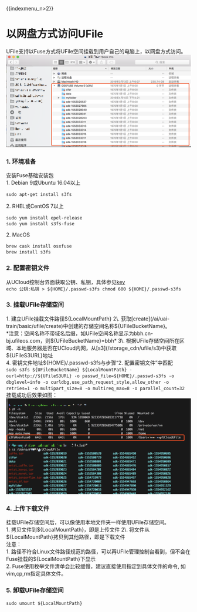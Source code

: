 {{indexmenu_n>2}}

# 以网盘方式访问UFile

UFile支持以Fuse方式将UFile空间挂载到用户自己的电脑上，以网盘方式访问。  
![](/images/basic/ufile/fuse_macos.png)

### 1\. 环境准备

安装Fuse基础安装包  
1\. Debian 9或Ubuntu 16.04以上

```
sudo apt-get install s3fs
```

2\. RHEL或CentOS 7以上

```
sudo yum install epel-release
sudo yum install s3fs-fuse
```

2\. MacOS

```
brew cask install osxfuse
brew install s3fs
```

### 2\. 配置密钥文件

从UCloud控制台界面获取公钥、私钥，具体参见[key](/ai/uai-train/basic/key)  
`echo 公钥:私钥 > ${HOME}/.passwd-s3fs
chmod 600 ${HOME}/.passwd-s3fs
`

### 3\. 挂载UFile存储空间

1\. 建立UFile挂载文件路径${LocalMountPath}  
2\.
获取[create](/ai/uai-train/basic/ufile/create)中创建的存储空间名称${UFileBucketName}。  
*注意：空间名称不带域名后缀，如UFile空间名称显示为bbh.cn-bj.ufileos.com，则${UFileBucketName}=bbh*  
3\.
根据UFile存储空间所在区域、本地服务器是否在UCloud内网，从[s3](/storage_cdn/ufile/s3)中获取${UFileS3URL}地址  
4\. 密钥文件地址${HOME}/.passwd-s3fs与步骤“2. 配置密钥文件”中匹配  
`sudo s3fs ${UFileBucketName} ${LocalMountPath}
-ourl=http://${UFileS3URL} -o passwd_file=${HOME}/.passwd-s3fs -o
dbglevel=info -o curldbg,use_path_request_style,allow_other -o retries=1
-o multipart_size=8 -o multireq_max=8 -o parallel_count=32
` 挂载成功后效果如图：  
![](/images/basic/ufile/fuse_df.png)

### 4\. 上传下载文件

挂载UFile存储空间后，可以像使用本地文件夹一样使用UFile存储空间。  
1\. 拷贝文件到${LocalMountPath}，即是上传文件  
2\. 将文件从${LocalMountPath}拷贝到其他路径，即是下载文件  
注意：  
1\.
路径不符合Linux文件路径规范的路径，可以再UFile管理控制台看到，但不会在Fuse挂载的${LocalMountPath}下显示  
2\. Fuse使用枚举文件清单会比较缓慢，建议直接使用指定到具体文件的命令, 如vim,cp,rm指定具体文件。  

### 5\. 卸载UFile存储空间

```
sudo umount ${LocalMountPath}
```

